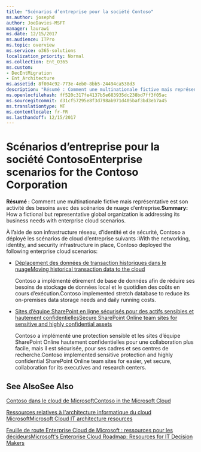 ```yaml
---
title: "Scénarios d’entreprise pour la société Contoso"
ms.author: josephd
author: JoeDavies-MSFT
manager: laurawi
ms.date: 12/15/2017
ms.audience: ITPro
ms.topic: overview
ms.service: o365-solutions
localization_priority: Normal
ms.collection: Ent_O365
ms.custom:
- DecEntMigration
- Ent_Architecture
ms.assetid: 8f004c92-773e-4eb0-8bb5-24494ca538d3
description: "Résumé : Comment une multinationale fictive mais représentative est son activité des besoins avec des scénarios de nuage d’entreprise."
ms.openlocfilehash: ff520c317fe4137b5e683935dc238bd7ff3f05ac
ms.sourcegitcommit: d31cf57295e8f3d798ab971d405baf3bd3eb7a45
ms.translationtype: MT
ms.contentlocale: fr-FR
ms.lasthandoff: 12/15/2017
---
```

# <a name="enterprise-scenarios-for-the-contoso-corporation"></a><span data-ttu-id="87208-103">Scénarios d’entreprise pour la société Contoso</span><span class="sxs-lookup"><span data-stu-id="87208-103">Enterprise scenarios for the Contoso Corporation</span></span>

 <span data-ttu-id="87208-104">**Résumé :** Comment une multinationale fictive mais représentative est son activité des besoins avec des scénarios de nuage d’entreprise.</span><span class="sxs-lookup"><span data-stu-id="87208-104">**Summary:** How a fictional but representative global organization is addressing its business needs with enterprise cloud scenarios.</span></span>
  
<span data-ttu-id="87208-105">À l’aide de son infrastructure réseau, d’identité et de sécurité, Contoso a déployé les scénarios de cloud d’entreprise suivants :</span><span class="sxs-lookup"><span data-stu-id="87208-105">With the networking, identity, and security infrastructure in place, Contoso deployed the following enterprise cloud scenarios:</span></span>
  
- [<span data-ttu-id="87208-106">Déplacement des données de transaction historiques dans le nuage</span><span class="sxs-lookup"><span data-stu-id="87208-106">Moving historical transaction data to the cloud</span></span>](moving-historical-transaction-data-to-the-cloud.md)
    
    <span data-ttu-id="87208-107">Contoso a implémenté étirement de base de données afin de réduire ses besoins de stockage de données local et le quotidien des coûts en cours d’exécution.</span><span class="sxs-lookup"><span data-stu-id="87208-107">Contoso implemented stretch database to reduce its on-premises data storage needs and daily running costs.</span></span>
    
- [<span data-ttu-id="87208-108">Sites d’équipe SharePoint en ligne sécurisés pour des actifs sensibles et hautement confidentielles</span><span class="sxs-lookup"><span data-stu-id="87208-108">Secure SharePoint Online team sites for sensitive and highly confidential assets</span></span>](secure-sharepoint-online-team-sites-for-sensitive-and-highly-confidential-assets.md)
    
    <span data-ttu-id="87208-109">Contoso a implémenté une protection sensible et les sites d’équipe SharePoint Online hautement confidentielles pour une collaboration plus facile, mais il est sécurisée, pour ses cadres et ses centres de recherche.</span><span class="sxs-lookup"><span data-stu-id="87208-109">Contoso implemented sensitive protection and highly confidential SharePoint Online team sites for easier, yet secure, collaboration for its executives and research centers.</span></span>
    
## <a name="see-also"></a><span data-ttu-id="87208-110">See Also</span><span class="sxs-lookup"><span data-stu-id="87208-110">See Also</span></span>

[<span data-ttu-id="87208-111">Contoso dans le cloud de Microsoft</span><span class="sxs-lookup"><span data-stu-id="87208-111">Contoso in the Microsoft Cloud</span></span>](contoso-in-the-microsoft-cloud.md)
  
[<span data-ttu-id="87208-112">Ressources relatives à l'architecture informatique du cloud Microsoft</span><span class="sxs-lookup"><span data-stu-id="87208-112">Microsoft Cloud IT architecture resources</span></span>](microsoft-cloud-it-architecture-resources.md)

[<span data-ttu-id="87208-113">Feuille de route Enterprise Cloud de Microsoft : ressources pour les décideurs</span><span class="sxs-lookup"><span data-stu-id="87208-113">Microsoft's Enterprise Cloud Roadmap: Resources for IT Decision Makers</span></span>](https://sway.com/FJ2xsyWtkJc2taRD)



